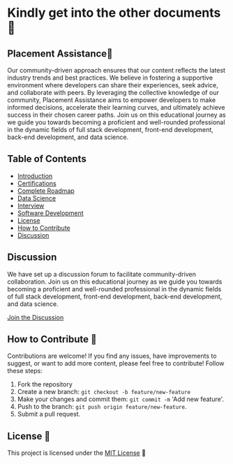 # Kindly get into the other documents 📃

## Placement Assistance🚀

Our community-driven approach ensures that our content reflects the latest industry trends and best practices. We believe in fostering a supportive environment where developers can share their experiences, seek advice, and collaborate with peers. By leveraging the collective knowledge of our community, Placement Assistance aims to empower developers to make informed decisions, accelerate their learning curves, and ultimately achieve success in their chosen career paths. Join us on this educational journey as we guide you towards becoming a proficient and well-rounded professional in the dynamic fields of full stack development, front-end development, back-end development, and data science.

## Table of Contents

- [Introduction](#introduction)
- [Certifications](#certifications)
- [Complete Roadmap](#complete-roadmap)
- [Data Science](#data-science)
- [Interview](#interview)
- [Software Development](#software-development)
- [License](#license)
- [How to Contribute](#how-to-contribute)
- [Discussion](#discussion)

## Discussion

We have set up a discussion forum to facilitate community-driven collaboration. Join us on this educational journey as we guide you towards becoming a proficient and well-rounded professional in the dynamic fields of full stack development, front-end development, back-end development, and data science.

[Join the Discussion](https://github.com/GunaPalanivel/Placement-Assistance/discussions)

## How to Contribute 🤝

Contributions are welcome! If you find any issues, have improvements to suggest, or want to add more content, please feel free to contribute! Follow these steps:

1. Fork the repository
2. Create a new branch: `git checkout -b feature/new-feature`
3. Make your changes and commit them: `git commit -m` 'Add new feature'.
4. Push to the branch: `git push origin feature/new-feature`.
5. Submit a pull request.

## License 📜

This project is licensed under the [MIT License](LICENSE) 📄
